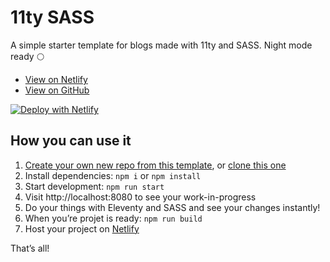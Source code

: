 # 11ty SASS

A simple starter template for blogs made with 11ty and SASS. Night mode ready 🌕

* [View on Netlify](https://nikitazanella-11tysass.netlify.app/https://nikitazanella-11tysass.netlify.app/)
* [View on GitHub](https://github.com/NikitaZanella/11ty-SASS)

[![Deploy with Netlify](https://www.netlify.com/img/deploy/button.svg)](https://app.netlify.com/start/deploy?repository=https://github.com/NikitaZanella/11ty-SASS)

## How you can use it
1. [Create your own new repo from this template](https://github.com/NikitaZanella/11ty-SASS/generate), or [clone this one](https://docs.github.com/en/free-pro-team@latest/github/creating-cloning-and-archiving-repositories/cloning-a-repository)
2. Install dependencies: `npm i` or `npm install`
3. Start development: `npm run start`
4. Visit http://localhost:8080 to see your work-in-progress
5. Do your things with Eleventy and SASS and see your changes instantly!
6. When you’re projet is ready: `npm run build`
7. Host your project on [Netlify](https://www.netlify.com/)

That’s all!
